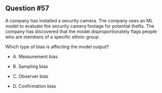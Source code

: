 ## Question #57

 A company has installed a security camera. The company uses an ML model to evaluate the security camera footage for potential thefts. The company has discovered that the model disproportionately flags people who are members of a specific ethnic group.

Which type of bias is affecting the model output?

- A. Measurement bias

- B. Sampling bias

- C. Observer bias

- D. Confirmation bias